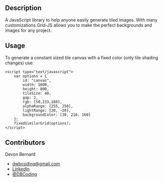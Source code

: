 ## Description
A JavaScript library to help anyone easily generate tiled images. With many customizations Grid-JS allows you to make the perfect backgrounds and images for any project.

## Usage
To generate a constant sized tile canvas with a fixed color (only tile shading changes) use:
```
<script type="text/javascript">
	var options = {
		id: "canvas",
		width: 1600,
		height: 800,
		tileSize: 40,
		gap: 2,
		rgb: [50,233,180],
		alphaRange: [255, 250],
		lightRange: [20, -20],
		backgroundColor: [30, 210, 160]
	};
	fixedSimilarGrid(options);
</script>
```

## Contributors
Devon Bernard
* dwbcoding@gmail.com
* [LinkedIn](https://www.linkedin.com/in/devonbernard)
* [@DBCoding](https://www.twitter.com/DBCoding)